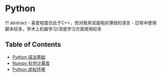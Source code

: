 # Python

!!! abstract 
    - 喜爱程度仅此于C++，但对我来说是相对薄弱的语言
    - 日常中使用脚本较多，学术上机器学习/深度学习方面使用较多


## Table of Contents

- [Python 语法基础](basic/)
- [Numpy 科学计算库](numpy/)
- [Python 虚拟环境](virtual/)